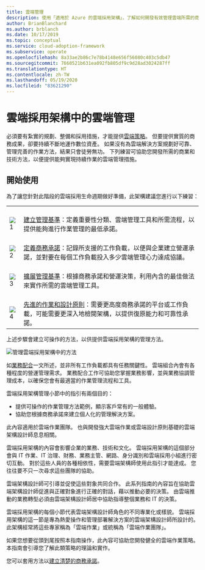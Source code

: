 ```yaml
---
title: 雲端管理
description: 使用「適用於 Azure 的雲端採用架構」，了解如何開發有效管理雲端所需的商務和技術方法。
author: BrianBlanchard
ms.author: brblanch
ms.date: 10/17/2019
ms.topic: conceptual
ms.service: cloud-adoption-framework
ms.subservice: operate
ms.openlocfilehash: 8a33ae2b86c7e78b4148e656f56080c403c5db47
ms.sourcegitcommit: 7660521b631ea092fb805df9c9d28ad3024287ff
ms.translationtype: HT
ms.contentlocale: zh-TW
ms.lasthandoff: 05/19/2020
ms.locfileid: "83621290"
---
```

# <a name="cloud-management-in-the-cloud-adoption-framework"></a>雲端採用架構中的雲端管理

必須要有紮實的規劃、整備和採用措施，才能提供[雲端策略](../strategy/index.md)。 但要提供實質的商務成果，卻要持續不斷地運作數位資產。 如果沒有為雲端解決方案規劃好可靠、管理完善的作業方法，結果只會徒勞無功。 下列練習可協助您開發所需的商業和技術方法，以便提供能夠實現持續作業的雲端管理措施。

## <a name="get-started"></a>開始使用

為了讓您針對此階段的雲端採用生命週期做好準備，此架構建議您進行以下練習：

<!-- markdownlint-disable MD033 -->

| | |
|---|---|
| <br> ![1](../_images/icons/1.png) | <br> [建立管理基準](./azure-management-guide/index.md)：定義重要性分類、雲端管理工具和所需流程，以提供能夠進行作業管理的最低承諾。                                |
| <br> ![2](../_images/icons/2.png) | <br> [定義商務承諾](./considerations/business-alignment.md)：記錄所支援的工作負載，以便與企業建立營運承諾，並對要在每個工作負載投入多少雲端管理心力達成協議。                                |
| <br> ![3](../_images/icons/3.png) | <br> [擴展管理基準](./best-practices.md)：根據商務承諾和營運決策，利用內含的最佳做法來實作所需的雲端管理工具。                                |
| <br> ![4](../_images/icons/4.png) | <br> [先進的作業和設計原則](./design-principles.md)：需要更高度商務承諾的平台或工作負載，可能需要更深入地檢閱架構，以提供復原能力和可靠性承諾。  |

上述步驟會建立可操作的方法，以供提供雲端採用架構的管理方法。

<!-- cSpell:ignore CAF -->

![管理雲端採用架構中的方法](../_images/manage/caf-manage.png)

如[業務配合](./considerations/business-alignment.md)一文所述，並非所有工作負載都具有任務關鍵性。 雲端組合內會有各種程度的營運管理需求。 業務配合工作可協助您掌握業務影響，並與業務協調管理成本，以確保您會有最適當的作業管理流程和工具。

雲端採用架構管理小節中的指引有兩個目的：

- 提供可操作的作業管理方法範例，顯示客戶常有的一般體驗。
- 協助您根據商務承諾來建立個人化的管理解決方案。

此內容適用於雲端作業團隊。 也與開發強大雲端作業或雲端設計原則基礎的雲端架構設計師息息相關。

雲端採用架構的內容會影響企業的業務、技術和文化。 雲端採用架構的這個部分會與 IT 作業、IT 治理、財務、業務主管、網路、身分識別和雲端採用小組進行密切互動。 對於這些人員的各種相依性，需要雲端架構師使用此指引才能達成。 您往往要不只一次尋求這些團隊的協助。

雲端架構設計師可引導並促使這些對象共同合作。 此系列指南的內容旨在協助雲端架構設計師促進與正確對象進行正確的對話，藉以推動必要的決策。 由雲端推動的業務轉型必須由雲端架構設計師居中協助指導整個業務和 IT 的決策。

雲端採用架構的每個小節代表雲端架構設計師角色的不同專業化或樣貌。 雲端採用架構的這一節是專為熱愛操作和管理部署解決方案的雲端架構設計師所設計的。 此架構經常將這些專家稱為「雲端作業」或統稱為「雲端作業團隊」。

如果您想要從頭到尾按照本指南操作，此內容可協助您開發健全的雲端作業策略。 本指南會引導您了解此類策略的理論和實作。

您可以套用方法以[建立清楚的商務承諾](./considerations/business-alignment.md)。

<!-- TODO: For a crash course on the theory and quick access to Azure implementation, get started with the [governance guides overview](TODO). Using this guidance, you can start small and iteratively improve your governance needs in parallel with cloud adoption efforts. -->
